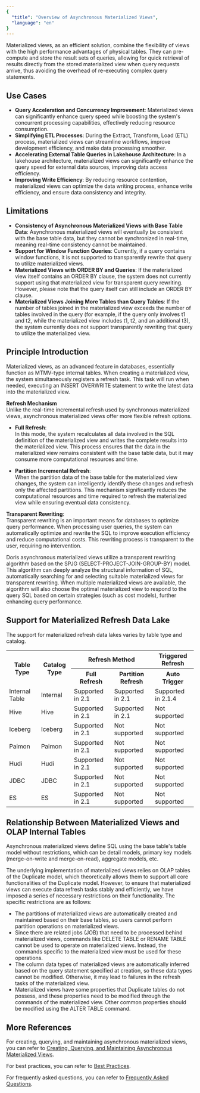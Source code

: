 ```yaml
---
{
  "title": "Overview of Asynchronous Materialized Views",
  "language": "en"
}
---
```


<!--
Licensed to the Apache Software Foundation (ASF) under one
or more contributor license agreements.  See the NOTICE file
distributed with this work for additional information
regarding copyright ownership.  The ASF licenses this file
to you under the Apache License, Version 2.0 (the
"License"); you may not use this file except in compliance
with the License.  You may obtain a copy of the License at

  http://www.apache.org/licenses/LICENSE-2.0

Unless required by applicable law or agreed to in writing,
software distributed under the License is distributed on an
"AS IS" BASIS, WITHOUT WARRANTIES OR CONDITIONS OF ANY
KIND, either express or implied.  See the License for the
specific language governing permissions and limitations
under the License.
-->

Materialized views, as an efficient solution, combine the flexibility of views with the high
performance advantages of physical tables.
They can pre-compute and store the result sets of queries,
allowing for quick retrieval of results directly from the stored materialized view
when query requests arrive, thus avoiding the overhead of re-executing complex query statements.

## Use Cases

- **Query Acceleration and Concurrency Improvement**: Materialized views can significantly enhance query speed while boosting the system's concurrent processing capabilities, effectively reducing resource consumption.
- **Simplifying ETL Processes**: During the Extract, Transform, Load (ETL) process, materialized views can streamline workflows, improve development efficiency, and make data processing smoother.
- **Accelerating External Table Queries in Lakehouse Architecture**: In a lakehouse architecture, materialized views can significantly enhance the query speed for external data sources, improving data access efficiency.
- **Improving Write Efficiency**: By reducing resource contention, materialized views can optimize the data writing process, enhance write efficiency, and ensure data consistency and integrity.

## Limitations
- **Consistency of Asynchronous Materialized Views with Base Table Data**: Asynchronous materialized views will eventually be consistent with the base table data, but they cannot be synchronized in real-time, meaning real-time consistency cannot be maintained.
- **Support for Window Function Queries**: Currently, if a query contains window functions, it is not supported to transparently rewrite that query to utilize materialized views.
- **Materialized Views with ORDER BY and Queries**: If the materialized view itself contains an ORDER BY clause, the system does not currently support using that materialized view for transparent query rewriting. However, please note that the query itself can still include an ORDER BY clause.
- **Materialized Views Joining More Tables than Query Tables**: If the number of tables joined in the materialized view exceeds the number of tables involved in the query (for example, if the query only involves t1 and t2, while the materialized view includes t1, t2, and an additional t3), the system currently does not support transparently rewriting that query to utilize the materialized view.

## Principle Introduction

Materialized views, as an advanced feature in databases, essentially function as MTMV-type internal tables. When creating a materialized view, the system simultaneously registers a refresh task. This task will run when needed, executing an INSERT OVERWRITE statement to write the latest data into the materialized view.

**Refresh Mechanism**  
Unlike the real-time incremental refresh used by synchronous materialized views, asynchronous materialized views offer more flexible refresh options.

- **Full Refresh**:  
  In this mode, the system recalculates all data involved in the SQL definition of the materialized view and writes the complete results into the materialized view. This process ensures that the data in the materialized view remains consistent with the base table data, but it may consume more computational resources and time.

- **Partition Incremental Refresh**:  
  When the partition data of the base table for the materialized view changes, the system can intelligently identify these changes and refresh only the affected partitions. This mechanism significantly reduces the computational resources and time required to refresh the materialized view while ensuring eventual data consistency.

**Transparent Rewriting**:  
Transparent rewriting is an important means for databases to optimize query performance. When processing user queries, the system can automatically optimize and rewrite the SQL to improve execution efficiency and reduce computational costs. This rewriting process is transparent to the user, requiring no intervention.

Doris asynchronous materialized views utilize a transparent rewriting algorithm based on the SPJG (SELECT-PROJECT-JOIN-GROUP-BY) model. This algorithm can deeply analyze the structural information of SQL, automatically searching for and selecting suitable materialized views for transparent rewriting. When multiple materialized views are available, the algorithm will also choose the optimal materialized view to respond to the query SQL based on certain strategies (such as cost models), further enhancing query performance.

## Support for Materialized Refresh Data Lake

The support for materialized refresh data lakes varies by table type and catalog.

<table>
    <tr>
        <th rowspan="2">Table Type</th>
        <th rowspan="2">Catalog Type</th>
        <th colspan="2">Refresh Method</th>
        <th>Triggered Refresh</th>
    </tr>
    <tr>
        <th>Full Refresh</th>
        <th>Partition Refresh</th>
        <th>Auto Trigger</th>
    </tr>
    <tr>
        <td>Internal Table</td>
        <td>Internal</td>
        <td>Supported in 2.1</td>
        <td>Supported in 2.1</td>
        <td>Supported in 2.1.4</td>
    </tr>
    <tr>
        <td>Hive</td>
        <td>Hive</td>
        <td>Supported in 2.1</td>
        <td>Supported in 2.1</td>
        <td>Not supported</td>
    </tr>
    <tr>
        <td>Iceberg</td>
        <td>Iceberg</td>
        <td>Supported in 2.1</td>
        <td>Not supported</td>
        <td>Not supported</td>
    </tr>
    <tr>
        <td>Paimon</td>
        <td>Paimon</td>
        <td>Supported in 2.1</td>
        <td>Not supported</td>
        <td>Not supported</td>
    </tr>
    <tr>
        <td>Hudi</td>
        <td>Hudi</td>
        <td>Supported in 2.1</td>
        <td>Not supported</td>
        <td>Not supported</td>
    </tr>
    <tr>
        <td>JDBC</td>
        <td>JDBC</td>
        <td>Supported in 2.1</td>
        <td>Not supported</td>
        <td>Not supported</td>
    </tr>
    <tr>
        <td>ES</td>
        <td>ES</td>
        <td>Supported in 2.1</td>
        <td>Not supported</td>
        <td>Not supported</td>
    </tr>
</table>

## Relationship Between Materialized Views and OLAP Internal Tables

Asynchronous materialized views define SQL using the base table's table model without restrictions, which can be detail models, primary key models (merge-on-write and merge-on-read), aggregate models, etc.

The underlying implementation of materialized views relies on OLAP tables of the Duplicate model, which theoretically allows them to support all core functionalities of the Duplicate model. However, to ensure that materialized views can execute data refresh tasks stably and efficiently, we have imposed a series of necessary restrictions on their functionality. The specific restrictions are as follows:

- The partitions of materialized views are automatically created and maintained based on their base tables, so users cannot perform partition operations on materialized views.
- Since there are related jobs (JOB) that need to be processed behind materialized views, commands like DELETE TABLE or RENAME TABLE cannot be used to operate on materialized views. Instead, the commands specific to the materialized view must be used for these operations.
- The column data types of materialized views are automatically inferred based on the query statement specified at creation, so these data types cannot be modified. Otherwise, it may lead to failures in the refresh tasks of the materialized view.
- Materialized views have some properties that Duplicate tables do not possess, and these properties need to be modified through the commands of the materialized view. Other common properties should be modified using the ALTER TABLE command.

## More References
For creating, querying, and maintaining asynchronous materialized views, you can refer to [Creating, Querying, and Maintaining Asynchronous Materialized Views](../async-materialized-view/functions-and-demands.md).

For best practices, you can refer to [Best Practices](../async-materialized-view/use-guide.md).

For frequently asked questions, you can refer to [Frequently Asked Questions](../async-materialized-view/faq.md).